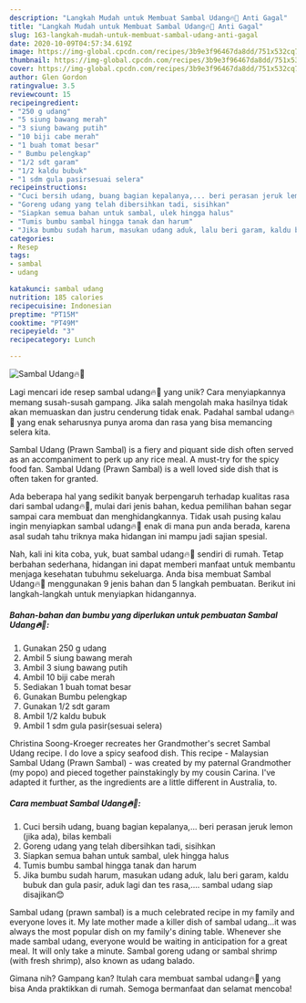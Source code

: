 ```yaml
---
description: "Langkah Mudah untuk Membuat Sambal Udang🔥🦐 Anti Gagal"
title: "Langkah Mudah untuk Membuat Sambal Udang🔥🦐 Anti Gagal"
slug: 163-langkah-mudah-untuk-membuat-sambal-udang-anti-gagal
date: 2020-10-09T04:57:34.619Z
image: https://img-global.cpcdn.com/recipes/3b9e3f96467da8dd/751x532cq70/sambal-udang🔥🦐-foto-resep-utama.jpg
thumbnail: https://img-global.cpcdn.com/recipes/3b9e3f96467da8dd/751x532cq70/sambal-udang🔥🦐-foto-resep-utama.jpg
cover: https://img-global.cpcdn.com/recipes/3b9e3f96467da8dd/751x532cq70/sambal-udang🔥🦐-foto-resep-utama.jpg
author: Glen Gordon
ratingvalue: 3.5
reviewcount: 15
recipeingredient:
- "250 g udang"
- "5 siung bawang merah"
- "3 siung bawang putih"
- "10 biji cabe merah"
- "1 buah tomat besar"
- " Bumbu pelengkap"
- "1/2 sdt garam"
- "1/2 kaldu bubuk"
- "1 sdm gula pasirsesuai selera"
recipeinstructions:
- "Cuci bersih udang, buang bagian kepalanya,... beri perasan jeruk lemon (jika ada), bilas kembali"
- "Goreng udang yang telah dibersihkan tadi, sisihkan"
- "Siapkan semua bahan untuk sambal, ulek hingga halus"
- "Tumis bumbu sambal hingga tanak dan harum"
- "Jika bumbu sudah harum, masukan udang aduk, lalu beri garam, kaldu bubuk dan gula pasir, aduk lagi dan tes rasa,.... sambal udang siap disajikan😊"
categories:
- Resep
tags:
- sambal
- udang

katakunci: sambal udang 
nutrition: 185 calories
recipecuisine: Indonesian
preptime: "PT15M"
cooktime: "PT49M"
recipeyield: "3"
recipecategory: Lunch

---
```



![Sambal Udang🔥🦐](https://img-global.cpcdn.com/recipes/3b9e3f96467da8dd/751x532cq70/sambal-udang🔥🦐-foto-resep-utama.jpg)

Lagi mencari ide resep sambal udang🔥🦐 yang unik? Cara menyiapkannya memang susah-susah gampang. Jika salah mengolah maka hasilnya tidak akan memuaskan dan justru cenderung tidak enak. Padahal sambal udang🔥🦐 yang enak seharusnya punya aroma dan rasa yang bisa memancing selera kita.

Sambal Udang (Prawn Sambal) is a fiery and piquant side dish often served as an accompaniment to perk up any rice meal. A must-try for the spicy food fan. Sambal Udang (Prawn Sambal) is a well loved side dish that is often taken for granted.

Ada beberapa hal yang sedikit banyak berpengaruh terhadap kualitas rasa dari sambal udang🔥🦐, mulai dari jenis bahan, kedua pemilihan bahan segar sampai cara membuat dan menghidangkannya. Tidak usah pusing kalau ingin menyiapkan sambal udang🔥🦐 enak di mana pun anda berada, karena asal sudah tahu triknya maka hidangan ini mampu jadi sajian spesial.


Nah, kali ini kita coba, yuk, buat sambal udang🔥🦐 sendiri di rumah. Tetap berbahan sederhana, hidangan ini dapat memberi manfaat untuk membantu menjaga kesehatan tubuhmu sekeluarga. Anda bisa membuat Sambal Udang🔥🦐 menggunakan 9 jenis bahan dan 5 langkah pembuatan. Berikut ini langkah-langkah untuk menyiapkan hidangannya.

<!--inarticleads1-->

##### Bahan-bahan dan bumbu yang diperlukan untuk pembuatan Sambal Udang🔥🦐:

1. Gunakan 250 g udang
1. Ambil 5 siung bawang merah
1. Ambil 3 siung bawang putih
1. Ambil 10 biji cabe merah
1. Sediakan 1 buah tomat besar
1. Gunakan  Bumbu pelengkap
1. Gunakan 1/2 sdt garam
1. Ambil 1/2 kaldu bubuk
1. Ambil 1 sdm gula pasir(sesuai selera)


Christina Soong-Kroeger recreates her Grandmother&#39;s secret Sambal Udang recipe. I do love a spicy seafood dish. This recipe - Malaysian Sambal Udang (Prawn Sambal) - was created by my paternal Grandmother (my popo) and pieced together painstakingly by my cousin Carina. I&#39;ve adapted it further, as the ingredients are a little different in Australia, to. 

<!--inarticleads2-->

##### Cara membuat Sambal Udang🔥🦐:

1. Cuci bersih udang, buang bagian kepalanya,... beri perasan jeruk lemon (jika ada), bilas kembali
1. Goreng udang yang telah dibersihkan tadi, sisihkan
1. Siapkan semua bahan untuk sambal, ulek hingga halus
1. Tumis bumbu sambal hingga tanak dan harum
1. Jika bumbu sudah harum, masukan udang aduk, lalu beri garam, kaldu bubuk dan gula pasir, aduk lagi dan tes rasa,.... sambal udang siap disajikan😊


Sambal udang (prawn sambal) is a much celebrated recipe in my family and everyone loves it. My late mother made a killer dish of sambal udang…it was always the most popular dish on my family&#39;s dining table. Whenever she made sambal udang, everyone would be waiting in anticipation for a great meal. It will only take a minute. Sambal goreng udang or sambal shrimp (with fresh shrimp), also known as udang balado. 

Gimana nih? Gampang kan? Itulah cara membuat sambal udang🔥🦐 yang bisa Anda praktikkan di rumah. Semoga bermanfaat dan selamat mencoba!
